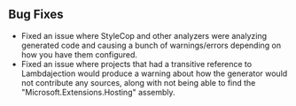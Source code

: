 ## Bug Fixes

- Fixed an issue where StyleCop and other analyzers were analyzing generated code and causing a bunch of warnings/errors depending on how you have them configured.
- Fixed an issue where projects that had a transitive reference to Lambdajection would produce a warning about how the generator would not contribute any sources, along with not being able to find the "Microsoft.Extensions.Hosting" assembly.